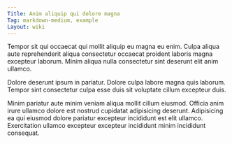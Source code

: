 ```yaml
---
Title: Anim aliquip qui dolore magna
Tag: markdown-medium, example
Layout: wiki
---
```

Tempor sit qui occaecat qui mollit aliquip eu magna eu enim. Culpa aliqua aute reprehenderit aliqua consectetur occaecat proident laboris magna excepteur laborum. Minim aliqua nulla consectetur sint deserunt elit anim ullamco.

Dolore deserunt ipsum in pariatur. Dolore culpa labore magna quis laborum. Tempor sint consectetur culpa esse duis sit voluptate cillum excepteur duis.

Minim pariatur aute minim veniam aliqua mollit cillum eiusmod. Officia anim irure ullamco dolore est nostrud cupidatat adipisicing deserunt. Adipisicing ea qui eiusmod dolore pariatur excepteur incididunt est elit ullamco. Exercitation ullamco excepteur excepteur incididunt minim incididunt consequat.